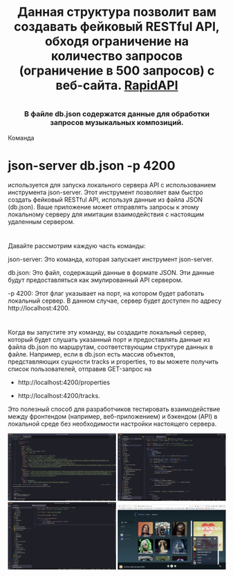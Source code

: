 <h1 align="center">Данная структура позволит вам создавать фейковый RESTful API, обходя ограничение на количество запросов (ограничение в 500 запросов) с веб-сайта. <a href="https://rapidapi.com/apidojo/api/shazam" target="_blank">RapidAPI</a> </h1>


# <h3 align="center">В файле db.json содержатся данные для обработки запросов музыкальных композиций.</h3>

Команда  <h1>json-server db.json -p 4200</h1> используется для запуска локального сервера API с использованием инструмента json-server. Этот инструмент позволяет вам быстро создать фейковый RESTful API, используя данные из файла JSON (db.json). Ваше приложение может отправлять запросы к этому локальному серверу для имитации взаимодействия с настоящим удаленным сервером.

#
Давайте рассмотрим каждую часть команды:

json-server: Это команда, которая запускает инструмент json-server.

db.json: Это файл, содержащий данные в формате JSON. Эти данные будут предоставляться как эмулированный API сервером.

-p 4200: Этот флаг указывает на порт, на котором будет работать локальный сервер. В данном случае, сервер будет доступен по адресу http://localhost:4200.
#
Когда вы запустите эту команду, вы создадите локальный сервер, который будет слушать указанный порт и предоставлять данные из файла db.json по маршрутам, соответствующим структуре данных в файле. Например, если в db.json есть массив объектов, представляющих сущности tracks и properties, то вы можете получить список пользователей, отправив GET-запрос на  

* http://localhost:4200/properties

* http://localhost:4200/tracks.

Это полезный способ для разработчиков тестировать взаимодействие между фронтендом (например, веб-приложением) и бэкендом (API) в локальной среде без необходимости настройки настоящего сервера.

<div  display= "flex"
  align-items="center" >
 <img src="./image/json.png" alt="Alt img" width="250" height="auto">
 <img src="./image/handler.png" alt="Alt img" width="250" height="auto">
 <img src="./image/Request1.png" alt="Alt img" width="250" height="auto">
 <img src="./image/app.png" alt="Alt img" width="250" height="auto">
</div>
